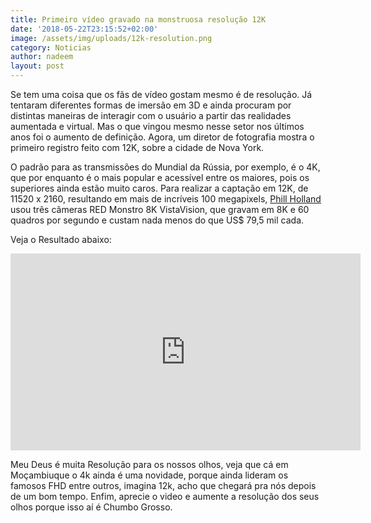 ```yaml
---
title: Primeiro vídeo gravado na monstruosa resolução 12K
date: '2018-05-22T23:15:52+02:00'
image: /assets/img/uploads/12k-resolution.png
category: Noticias
author: nadeem
layout: post
---
```

Se tem uma coisa que os fãs de vídeo gostam mesmo é de resolução. Já tentaram diferentes formas de imersão em 3D e ainda procuram por distintas maneiras de interagir com o usuário a partir das realidades aumentada e virtual. Mas o que vingou mesmo nesse setor nos últimos anos foi o aumento de definição. Agora, um diretor de fotografia mostra o primeiro registro feito com 12K, sobre a cidade de Nova York.

O padrão para as transmissões do Mundial da Rússia, por exemplo, é o 4K, que por enquanto é o mais popular e acessível entre os maiores, pois os superiores ainda estão muito caros. Para realizar a captação em 12K, de 11520 x 2160, resultando em mais de incríveis 100 megapixels, [Phill Holland](https://www.google.com/search?client=opera&q=phill+hollan&sourceid=opera&ie=UTF-8&oe=UTF-8) usou três câmeras RED Monstro 8K VistaVision, que gravam em 8K e 60 quadros por segundo e custam nada menos do que US$ 79,5 mil cada.

Veja o Resultado abaixo:

<iframe width="560" height="315" src="https://www.youtube.com/embed/UN3uF3990Q0" frameborder="0" allow="autoplay; encrypted-media" allowfullscreen></iframe>



Meu Deus é muita Resolução para os nossos olhos, veja que cá em Moçambiuque o 4k ainda é uma novidade, porque ainda lideram os famosos FHD entre outros, imagina 12k, acho que chegará pra nós depois de um bom tempo. Enfim, aprecie o video e aumente a resolução dos seus olhos porque isso aí é Chumbo Grosso.
